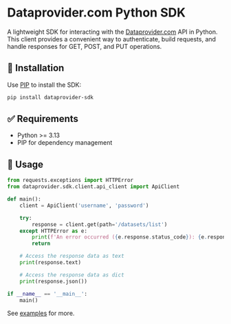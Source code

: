 # Dataprovider.com Python SDK

A lightweight SDK for interacting with the [Dataprovider.com](https://www.dataprovider.com) API in Python.\
This client provides a convenient way to authenticate, build requests, and handle responses for GET, POST, and PUT operations.

## 🚀 Installation

Use [PIP](https://pypi.org/project/pip/) to install the SDK:

```bash
pip install dataprovider-sdk
```

## ✅ Requirements

- Python >= 3.13
- PIP for dependency management

## 🔧 Usage

```python
from requests.exceptions import HTTPError
from dataprovider.sdk.client.api_client import ApiClient

def main():
    client = ApiClient('username', 'password')

    try:
        response = client.get(path='/datasets/list')
    except HTTPError as e:
        print(f'An error occurred ({e.response.status_code}): {e.response.text}')
        return

    # Access the response data as text
    print(response.text)

    # Access the response data as dict
    print(response.json())

if __name__ == '__main__':
    main()
```

See [examples](examples) for more.